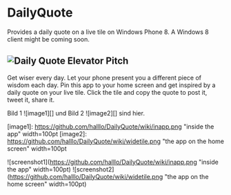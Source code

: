 DailyQuote
==========
Provides a daily quote on a live tile on Windows Phone 8. A Windows 8 client might be coming soon.


![Daily Quote](https://github.com/halllo/DailyQuote/wiki/Icon.png)
Elevator Pitch
--------------
Get wiser every day. Let your phone present you a different piece of wisdom each day. Pin this app to your home screen and get inspired by a daily quote on your live tile. Click the tile and copy the quote to post it, tweet it, share it.

Bild 1 ![image1][] und Bild 2 ![image2][] sind hier.

[image1]: https://github.com/halllo/DailyQuote/wiki/inapp.png "inside the app" width=100pt
[image2]: https://github.com/halllo/DailyQuote/wiki/widetile.png "the app on the home screen" width=100pt

![screenshot1](https://github.com/halllo/DailyQuote/wiki/inapp.png "inside the app" width=100pt)
![screenshot2](https://github.com/halllo/DailyQuote/wiki/widetile.png "the app on the home screen" width=100pt)
